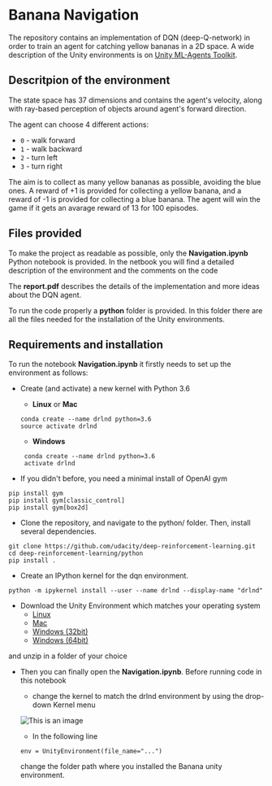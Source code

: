 # Banana Navigation
The repository contains an implementation of DQN (deep-Q-network) in order to train an agent for catching yellow bananas in a 2D space. 
A wide description of the Unity environments is on [Unity ML-Agents Toolkit](https://github.com/Unity-Technologies/ml-agents).


## Descritpion of the environment

The state space has 37 dimensions and contains the agent's velocity, along with ray-based perception of objects around agent's forward direction. 

The agent can choose 4 different actions:
- `0` - walk forward 
- `1` - walk backward
- `2` - turn left
- `3` - turn right

The aim is to collect as many yellow bananas as possible, avoiding the blue ones. A reward of +1 is provided for collecting a yellow banana, and a reward of -1 is provided for collecting a blue banana. The agent will win the game if it gets an avarage reward of 13 for 100 episodes.


## Files provided

To make the project as readable as possible, only the **Navigation.ipynb** Python notebook is provided. In the netbook you will find a detailed description of the environment and the comments on the code 

The **report.pdf** describes the details of the implementation and more ideas about the DQN agent.

To run the code properly a **python** folder is provided. In this folder there are all the files needed for the installation of the Unity environments. 


## Requirements and installation

To run the notebook **Navigation.ipynb** it firstly needs to set up the environment as follows:

- Create (and activate) a new kernel with Python 3.6
    - **Linux** or **Mac**
   ```
   conda create --name drlnd python=3.6
   source activate drlnd
    ```  
    - **Windows**
   ```
    conda create --name drlnd python=3.6
    activate drlnd
   ```

- If you didn't before, you need a minimal install of OpenAI gym
```
pip install gym
pip install gym[classic_control]
pip install gym[box2d]
```

- Clone the repository, and navigate to the python/ folder. Then, install several dependencies.
```
git clone https://github.com/udacity/deep-reinforcement-learning.git
cd deep-reinforcement-learning/python
pip install .
```

- Create an IPython kernel for the dqn environment.
```
python -m ipykernel install --user --name drlnd --display-name "drlnd"
```

- Download the Unity Environment which matches your operating system
    - [Linux](https://s3-us-west-1.amazonaws.com/udacity-drlnd/P1/Banana/Banana_Linux.zip)
    - [Mac](https://s3-us-west-1.amazonaws.com/udacity-drlnd/P1/Banana/Banana.app.zip)
    - [Windows (32bit)](https://s3-us-west-1.amazonaws.com/udacity-drlnd/P1/Banana/Banana_Windows_x86.zip)
    - [Windows (64bit)](https://s3-us-west-1.amazonaws.com/udacity-drlnd/P1/Banana/Banana_Windows_x86_64.zip)

and unzip in a folder of your choice

- Then you can finally open the **Navigation.ipynb**. Before running code in this notebook
    - change the kernel to match the drlnd environment by using the drop-down Kernel menu
    
    ![This is an image](https://user-images.githubusercontent.com/10624937/42386929-76f671f0-8106-11e8-9376-f17da2ae852e.png)
 
    - In the following line
    ```
    env = UnityEnvironment(file_name="...")
    ```
    change the folder path where you installed the Banana unity environment.
